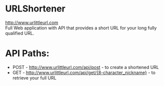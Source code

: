 # URLShortener

http://www.urlittleurl.com  
Full Web application with API that provides a short URL for your long fully qualified URL.  

# API Paths:
- POST - http://www.urlittleurl.com/api/post - to create a shortened URL
- GET - http://www.urlittleurl.com/api/get/{8-character_nickname} - to retrieve your full URL

